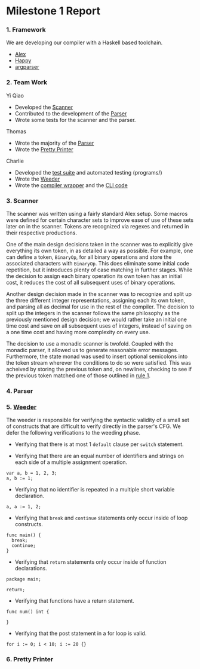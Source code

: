 # Milestone 1 Report

### 1. Framework
We are developing our compiler with a Haskell based toolchain.

- [Alex](https://www.haskell.org/alex/)
- [Happy](https://www.haskell.org/happy/)
- [argparser](http://hackage.haskell.org/package/argparser)

### 2. Team Work
Yi Qiao
- Developed the [Scanner](../src/Scanner.x)
- Contributed to the development of the [Parser](../src/Parser.y)
- Wrote some tests for the scanner and the parser.

Thomas
- Wrote the majority of the [Parser](../src/Parser.y)
- Wrote the [Pretty Printer](../src/Pretty.hs)

Charlie
- Developed the [test suite](../programs/) and automated testing (programs/)
- Wrote the [Weeder](../src/Weeder.hs)
- Wrote the [compiler wrapper](../src/GoLite.hs) and the [CLI code](../app/Main.hs)


### 3. Scanner
The scanner was written using a fairly standard Alex setup. Some macros were defined for certain character sets to improve ease of use of these sets later on in the scanner. Tokens are recognized via regexes and returned in their respective productions.   

One of the main design decisions taken in the scanner was to explicitly give everything its own token, in as detailed a way as possible. For example, one can define a token, ```BinaryOp```, for all binary operations and store the associated characters with ```BinaryOp```. This does eliminate some initial code repetition, but it introduces plenty of case matching in further stages. While the decision to assign each binary operation its own token has an initial cost, it reduces the cost of all subsequent uses of binary operations.   

Another design decision made in the scanner was to recognize and split up the three different integer representations, assigning each its own token, and parsing all as decimal for use in the rest of the compiler. The decision to split up the integers in the scanner follows the same philosophy as the previously mentioned design decision; we would rather take an initial one time cost and save on all subsequent uses of integers, instead of saving on a one time cost and having more complexity on every use.

The decision to use a monadic scanner is twofold. Coupled with the monadic parser, it allowed us to generate reasonable error messages. Furthermore, the state monad was used to insert optional semicolons into the token stream wherever the conditions to do so were satisfied. This was acheived by storing the previous token and, on newlines, checking to see if the previous token matched one of those outlined in [rule 1](https://golang.org/ref/spec#Semicolons).


### 4. Parser


### 5. [Weeder](../src/Weeder.hs)
The weeder is responsible for verifying the syntactic validity of a small set of constructs that are difficult to verify directly in the parser's CFG. We defer the following verifications to the weeding phase.

- Verifying that there is at most 1 `default` clause per `switch` statement.

- Verifying that there are an equal number of identifiers and strings on each side of a multiple assignment operation.
```
var a, b = 1, 2, 3;
a, b := 1;
```

- Verifying that no identifier is repeated in a multiple short variable declaration.
```
a, a := 1, 2;
```

- Verifying that `break` and `continue` statements only occur inside of loop constructs.
```
func main() {
  break;
  continue;
}
```

- Verifying that `return` statements only occur inside of function declarations.
```
package main;

return;
```

- Verifying that functions have a return statement.
```
func num() int {

}
```

- Verifying that the post statement in a for loop is valid.
```
for i := 0; i < 10; i := 20 {}
```


### 6. Pretty Printer
